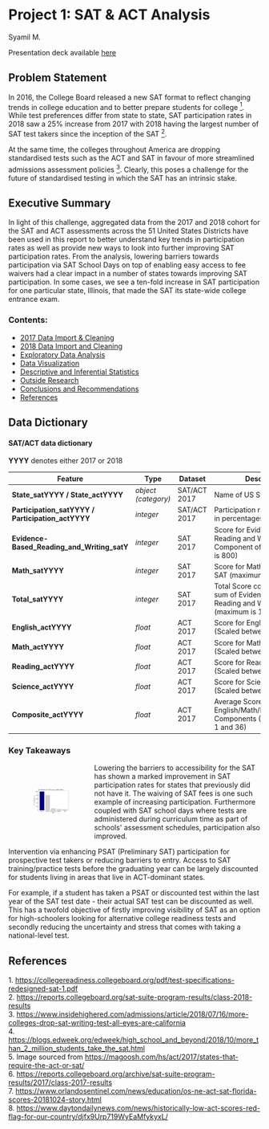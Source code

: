 # Project 1: SAT & ACT Analysis
Syamil M.

Presentation deck available [here]()

## Problem Statement

In 2016, the College Board released a new SAT format to reflect changing trends in college education and to better prepare students for college [<sup>1</sup>](#fn1). While test preferences differ from state to state, SAT participation rates in 2018 saw a 25% increase from 2017 with 2018 having the largest number of SAT test takers since the inception of the SAT [<sup>2</sup>](#fn2). 

At the same time, the colleges throughout America are dropping standardised tests such as the ACT and SAT in favour of more streamlined admissions assessment policies [<sup>3<sup>](#fn4). Clearly, this poses a challenge for the future of standardised testing in which the SAT has an intrinsic stake. 


## Executive Summary

In light of this challenge, aggregated data from the 2017 and 2018 cohort for the SAT and ACT assessments across the 51 United States Districts have been used in this report to better understand key trends in participation rates as well as provide new ways to look into further improving SAT participation rates. From the analysis, lowering barriers towards participation via SAT School Days on top of enabling easy access to fee waivers had a clear impact in a number of states towards improving SAT participation. In some cases, we see a ten-fold increase in SAT participation for one particular state, Illinois, that made the SAT its state-wide college entrance exam.


### Contents:

- [2017 Data Import & Cleaning](#Data-Import-and-Cleaning)
- [2018 Data Import and Cleaning](#2018-Data-Import-and-Cleaning)
- [Exploratory Data Analysis](#Exploratory-Data-Analysis)
- [Data Visualization](#Visualize-the-data)
- [Descriptive and Inferential Statistics](#Descriptive-and-Inferential-Statistics)
- [Outside Research](#Outside-Research)
- [Conclusions and Recommendations](#Conclusions-and-Recommendations)
- [References](#References)


## Data Dictionary

#### SAT/ACT data dictionary

**YYYY** denotes either 2017 or 2018

|Feature|Type|Dataset|Description|
|---|---|---|---|
|**State_satYYYY / State_actYYYY**|*object (category)*|SAT/ACT 2017|Name of US State| 
|**Participation_satYYYY / Participation_actYYYY**|*integer*|SAT/ACT 2017|Participation rate of students in percentages| 
|**Evidence-Based_Reading_and_Writing_satY**|*integer*|SAT 2017|Score for Evidenced Based Reading and Writing Component of SAT (maximum is 800)| 
|**Math_satYYYY**|*integer*|SAT 2017|Score for Math Component of SAT (maximum is 800)| 
|**Total_satYYYY**|*integer*|SAT 2017|Total Score computed as a sum of Evidence-Based Reading and Writing and Math (maximum is 1600)| 
|**English_actYYYY**|*float*|ACT 2017|Score for English Component (Scaled between 1 and 36)|
|**Math_actYYYY**|*float*|ACT 2017|Score for Math Component (Scaled between 1 and 36)|
|**Reading_actYYYY**|*float*|ACT 2017|Score for Reading Component (Scaled between 1 and 36)|
|**Science_actYYYY**|*float*|ACT 2017|Score for Science Component (Scaled between 1 and 36)|
|**Composite_actYYYY**|*float*|ACT 2017|Average Score of English/Math/Reading/Science Components (Scaled between 1 and 36)|

### Key Takeaways

<img src="./img/illinois.png" style="float: left; margin: 50px; height: 50px"/>

Lowering the barriers to accessibility for the SAT has shown a marked improvement in SAT participation rates for states that previously did not have it. The waiving of SAT fees is one such example of increasing participation. Furthermore coupled with SAT school days where tests are administered during curriculum time as part of schools' assessment schedules, participation also improved.

Intervention via enhancing PSAT (Preliminary SAT) participation for prospective test takers or reducing barriers to entry. Access to SAT training/practice tests before the graduating year can be largely discounted for students living in areas that live in ACT-dominant states. 

For example, if a student has taken a PSAT or discounted test within the last year of the SAT test date - their actual SAT test can be discounted as well. This has a twofold objective of firstly improving visibility of SAT as an option for high-schoolers looking for alternative college readiness tests and secondly reducing the uncertainty and stress that comes with taking a national-level test.

## References
<span id="fn1">1. https://collegereadiness.collegeboard.org/pdf/test-specifications-redesigned-sat-1.pdf</span> <br> 
<span id="fn2">2. https://reports.collegeboard.org/sat-suite-program-results/class-2018-results </span> <br>
<span id="fn3">3. https://www.insidehighered.com/admissions/article/2018/07/16/more-colleges-drop-sat-writing-test-all-eyes-are-california <br>
<span id="fn4">4. https://blogs.edweek.org/edweek/high_school_and_beyond/2018/10/more_than_2_million_students_take_the_sat.html <br>
<span id="fn5">5. Image sourced from https://magoosh.com/hs/act/2017/states-that-require-the-act-or-sat/ </span><br>
<span id="fn6">6. https://reports.collegeboard.org/archive/sat-suite-program-results/2017/class-2017-results </span> <br>
<span id="fn7">7. https://www.orlandosentinel.com/news/education/os-ne-act-sat-florida-scores-20181024-story.html </span><br>
<span id="fn8">8. https://www.daytondailynews.com/news/historically-low-act-scores-red-flag-for-our-country/djfx9Urp719WyEaMfykyxL/ </span>

